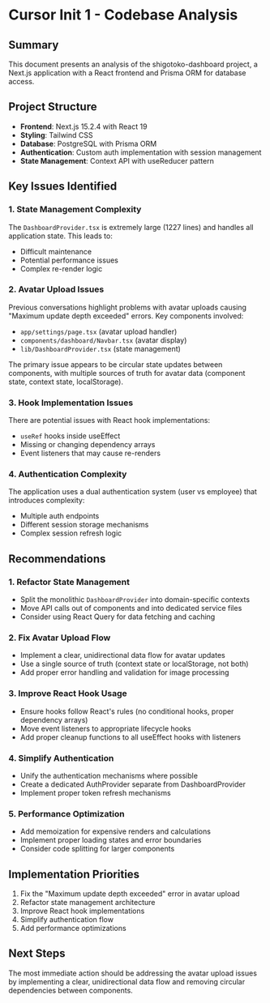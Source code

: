 # Cursor Init 1 - Codebase Analysis

## Summary
This document presents an analysis of the shigotoko-dashboard project, a Next.js application with a React frontend and Prisma ORM for database access.

## Project Structure
- **Frontend**: Next.js 15.2.4 with React 19
- **Styling**: Tailwind CSS
- **Database**: PostgreSQL with Prisma ORM
- **Authentication**: Custom auth implementation with session management
- **State Management**: Context API with useReducer pattern

## Key Issues Identified

### 1. State Management Complexity
The `DashboardProvider.tsx` is extremely large (1227 lines) and handles all application state. This leads to:
- Difficult maintenance
- Potential performance issues
- Complex re-render logic

### 2. Avatar Upload Issues
Previous conversations highlight problems with avatar uploads causing "Maximum update depth exceeded" errors. Key components involved:
- `app/settings/page.tsx` (avatar upload handler)
- `components/dashboard/Navbar.tsx` (avatar display)
- `lib/DashboardProvider.tsx` (state management)

The primary issue appears to be circular state updates between components, with multiple sources of truth for avatar data (component state, context state, localStorage).

### 3. Hook Implementation Issues
There are potential issues with React hook implementations:
- `useRef` hooks inside useEffect
- Missing or changing dependency arrays
- Event listeners that may cause re-renders

### 4. Authentication Complexity
The application uses a dual authentication system (user vs employee) that introduces complexity:
- Multiple auth endpoints
- Different session storage mechanisms
- Complex session refresh logic

## Recommendations

### 1. Refactor State Management
- Split the monolithic `DashboardProvider` into domain-specific contexts
- Move API calls out of components and into dedicated service files
- Consider using React Query for data fetching and caching

### 2. Fix Avatar Upload Flow
- Implement a clear, unidirectional data flow for avatar updates
- Use a single source of truth (context state or localStorage, not both)
- Add proper error handling and validation for image processing

### 3. Improve React Hook Usage
- Ensure hooks follow React's rules (no conditional hooks, proper dependency arrays)
- Move event listeners to appropriate lifecycle hooks
- Add proper cleanup functions to all useEffect hooks with listeners

### 4. Simplify Authentication
- Unify the authentication mechanisms where possible
- Create a dedicated AuthProvider separate from DashboardProvider
- Implement proper token refresh mechanisms

### 5. Performance Optimization
- Add memoization for expensive renders and calculations
- Implement proper loading states and error boundaries
- Consider code splitting for larger components

## Implementation Priorities
1. Fix the "Maximum update depth exceeded" error in avatar upload
2. Refactor state management architecture
3. Improve React hook implementations
4. Simplify authentication flow
5. Add performance optimizations

## Next Steps
The most immediate action should be addressing the avatar upload issues by implementing a clear, unidirectional data flow and removing circular dependencies between components. 